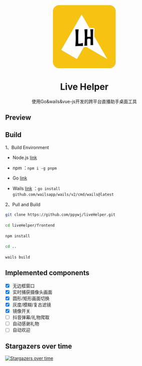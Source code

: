 <div align="center">
  <img src="docs/big.png" alt="Live Helper" width="200">
  <h1>Live Helper</h1>
  <p>使用Go&wails&vue-js开发的跨平台直播助手桌面工具</p>
</div>


## Preview

<div align="center">
  <!-- <img src="docs/imgs/light.png">
  <img src="docs/imgs/dark.png"> -->
</div>



## Build

1、Build Environment

- Node.js [link](https://nodejs.org/en)

- npm ：`npm i -g pnpm`

- Go [link](https://go.dev/)

- Wails [link](https://wails.io/) ：`go install github.com/wailsapp/wails/v2/cmd/wails@latest`

2、Pull and Build

```bash
git clone https://github.com/ppywj/liveHelper.git

cd liveHelper/frontend

npm install

cd ..

wails build
```

## Implemented components
- [x] 无边框窗口
- [x] 实时捕获摄像头画面
- [x] 圆形/矩形画面切换
- [x] 灰度/模糊/复古滤镜
- [x] 镜像开关
- [ ] 抖音弹幕/礼物爬取
- [ ] 自动感谢礼物
- [ ] 自动欢迎
 
## Stargazers over time
[![Stargazers over time](https://starchart.cc/ppywj/liveHelper.svg?variant=light)](https://starchart.cc/ppywj/liveHelper)